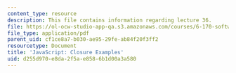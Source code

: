 ```yaml
---
content_type: resource
description: This file contains information regarding lecture 36.
file: https://ol-ocw-studio-app-qa.s3.amazonaws.com/courses/6-170-software-studio-spring-2013/d255d970e8da2f5ae8586b1d00a3a580_MIT6_170S13_36-java-cls-ex.pdf
file_type: application/pdf
parent_uid: cf1ce8a7-b030-ae95-29fe-ab84f20f3ff2
resourcetype: Document
title: 'JavaScript: Closure Examples'
uid: d255d970-e8da-2f5a-e858-6b1d00a3a580
---
```

